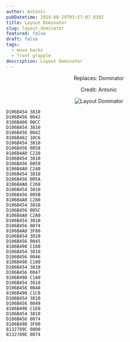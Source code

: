 ```yaml
---
author: Antonic
pubDatetime: 2024-08-29T03:57:07.839Z
title: Layout Dominator
slug: layout-dominator
featured: false
draft: false
tags:
  - move hacks
  - front grapple
description: Layout Dominator
---
```

<center>
Replaces: Dominator <p>
Credit: Antonic

![Layout Dominator](/assets/layout-dominator.gif)
</center>

```text
D106B454 3810
D106B456 0042
8106B460 00CC
D106B454 3810
D106B456 0042
8106B462 10C6
D106B454 3810
D106B456 0058
8106B4A0 C220
D106B454 3810
D106B456 0059
8106B4A0 C240
D106B454 3810
D106B456 005A
8106B4A0 C260
D106B454 3810
D106B456 005B
8106B4A0 C280
D106B454 3810
D106B456 005C
8106B4A0 C2A0
D106B454 3810
D106B456 0074
8106B4A0 3F80
D106B454 3810
D106B456 0045
8106B498 C160
D106B454 3810
D106B456 0046
8106B498 C180
D106B454 3810
D106B456 0047
8106B498 C1A0
D106B454 3810
D106B456 0048
8106B498 C1C0
D106B454 3810
D106B456 0049
8106B498 C1E0
D106B454 3810
D106B456 0074
8106B498 3F80
8132789C 0800
8132789E 0074
```
